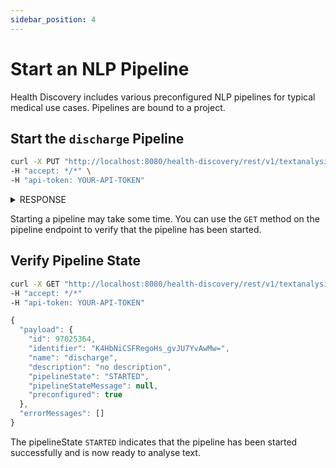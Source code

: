```yaml
---
sidebar_position: 4
---
```


# Start an NLP Pipeline

Health Discovery includes various preconfigured NLP pipelines for typical medical use cases. Pipelines are bound to a project.


## Start the `discharge` Pipeline
```bash title="PUT /v1/textanalysis/projects/{projectName}/pipelines/{pipelineName}/start" showLineNumbers
curl -X PUT "http://localhost:8080/health-discovery/rest/v1/textanalysis/projects/YOUR-PROJECT/pipelines/discharge/start" \
-H "accept: */*" \
-H "api-token: YOUR-API-TOKEN"
```

<details>
  <summary>RESPONSE</summary>

```js
{
  "payload": null,
  "errorMessages": []
}

```
</details>

Starting a pipeline may take some time. You can use the `GET` method on the pipeline endpoint to verify that the pipeline has been started.


## Verify Pipeline State



```bash title="GET /v1/textanalysis/project/{projectName}/pipelines/{pipelineName}"
curl -X GET "http://localhost:8080/health-discovery/rest/v1/textanalysis/projects/YOUR-PROJECT/pipelines/discharge" 
-H "accept: */*" 
-H "api-token: YOUR-API-TOKEN"
```

```js title=RESPONSE
{
  "payload": {
    "id": 97025364,
    "identifier": "K4HbNiCSFRegoHs_gvJU7YvAwMw=",
    "name": "discharge",
    "description": "no description",
    "pipelineState": "STARTED",
    "pipelineStateMessage": null,
    "preconfigured": true
  },
  "errorMessages": []
}
```
 The pipelineState `STARTED` indicates that the pipeline has been started successfully and is now ready to analyse text.